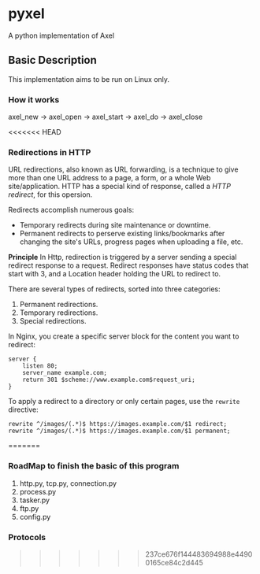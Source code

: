 # pyxel
A python implementation of Axel

## Basic Description
This implementation aims to be run on Linux only.

### How it works

axel_new -> axel_open -> axel_start -> axel_do ->  axel_close

<<<<<<< HEAD
### Redirections in HTTP

URL redirections, also known as URL forwarding, is a technique to give more than one URL address to a page, a form, or a whole Web site/application. HTTP has a special kind of response, called a _HTTP redirect_, for this opersion.

Redirects accomplish numerous goals:

- Temporary redirects during site maintenance or downtime.
- Permanent redirects to perserve existing links/bookmarks after changing the site's URLs, progress pages when uploading a file, etc.

**Principle**
In Http, redirection is triggered by a server sending a special redirect response to a request. Redirect responses have status codes that start with 3, and a Location header holding the URL to redirect to.

There are several types of redirects, sorted into three categories:

1. Permanent redirections.
2. Temporary redirections.
3. Special redirections.

In Nginx, you create a specific server block for the content you want to redirect:

```
server {
    listen 80;
    server_name example.com;
    return 301 $scheme://www.example.com$request_uri;
}
```

To apply a redirect to a directory or only certain pages, use the `rewrite` directive:

```
rewrite ^/images/(.*)$ https://images.example.com/$1 redirect;
rewrite ^/images/(.*)$ https://images.example.com/$1 permanent;
```
=======
### RoadMap to finish the basic of this program

1. http.py, tcp.py, connection.py
2. process.py
3. tasker.py
4. ftp.py
5. config.py

### Protocols
>>>>>>> 237ce676f144483694988e44900165ce84c2d445
